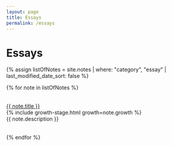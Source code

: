 ```yaml
---
layout: page
title: Essays
permalink: /essays
---
```


# Essays

{% assign listOfNotes = site.notes | where: "category", "essay" | last_modified_date_sort: false %}
<div class="container">
    {% for note in listOfNotes %}
        <div class="row">
            <div class="grid-list-title">
                <a class="garden-post-link" href="{{ note.url }}">
                    {{ note.title }}
                </a>
                <p style="margin-top: 0rem; margin-bottom: 0rem;">{% include growth-stage.html growth=note.growth %}</p>
                <p style="margin-top: 0rem; margin-bottom: 0rem;">{{ note.description }}</p>
            </div>
            <!--
            <div class="grid-list-metadata">
              <div class="grid-list-time">
                  <time datetime="{{ note.last_modified_at | date_to_xmlschema }}">
                      <span>{% include icon-pencil.html %} {{ note.last_modified_at | date: "%-m-%y " }}</span>
                  </time>
              </div>
              <div class="grid-list-growth">
                  {% include growth-stage.html growth=note.growth %}
              </div>
            </div>
            -->
        </div>
    {% endfor %}
  </div>

<style>
    @media (max-width: 600px) {

        h1 {
            margin-left: auto;
            text-align: center;
        }

        h2 {
            text-align: center;
        }
    }

    h2:first-of-type {
      margin-top: 3rem;
    }

  time span {
    margin-right: 0;
  }

  time {
    margin: 0;
  }

  .row {
    display: flex;
    flex-direction: row;
    flex-wrap: wrap;
    margin: 2rem 0;
    justify-content: space-between;
  }

  .grid-list-metadata {
    display: flex;
    min-width: 160px;
  }


  .grid-list-time {
    min-width: 80px; 
  }
  
  @media screen and (max-width: 800px) {
    width: auto;
  }
  

  @media screen and (max-width: 600px) {
    .container {
      width: 76%;
      margin: 0 auto;
      gap: 1rem 2rem;
    }

    .row {
      justify-content: center;
    }

    .grid-list-metadata {
      justify-content: center;
      margin: 0.5rem 0;
    }

    .grid-list-title {
      text-align: center;
      line-height: 1.6;
      width: 100%;
    }

    .grid-list-title a.internal-link {
      font-size: 1.2rem;
    }

  }
</style>